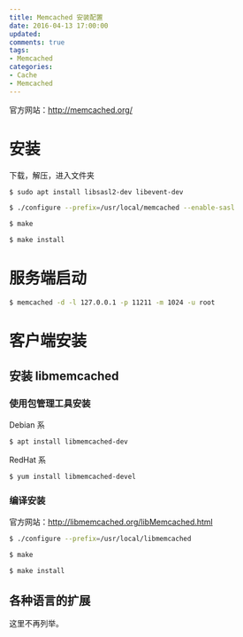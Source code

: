 ```yaml
---
title: Memcached 安装配置
date: 2016-04-13 17:00:00
updated:
comments: true
tags:
- Memcached
categories:
- Cache
- Memcached
---
```


官方网站：http://memcached.org/

<!--more-->

# 安装

下载，解压，进入文件夹

```bash
$ sudo apt install libsasl2-dev libevent-dev

$ ./configure --prefix=/usr/local/memcached --enable-sasl

$ make

$ make install  
```

# 服务端启动

```bash
$ memcached -d -l 127.0.0.1 -p 11211 -m 1024 -u root
```

# 客户端安装

## 安装 libmemcached

### 使用包管理工具安装

Debian 系

```bash
$ apt install libmemcached-dev
```

RedHat 系

```bash
$ yum install libmemcached-devel
```

### 编译安装

官方网站：http://libmemcached.org/libMemcached.html

```bash
$ ./configure --prefix=/usr/local/libmemcached

$ make

$ make install
```

## 各种语言的扩展

这里不再列举。
